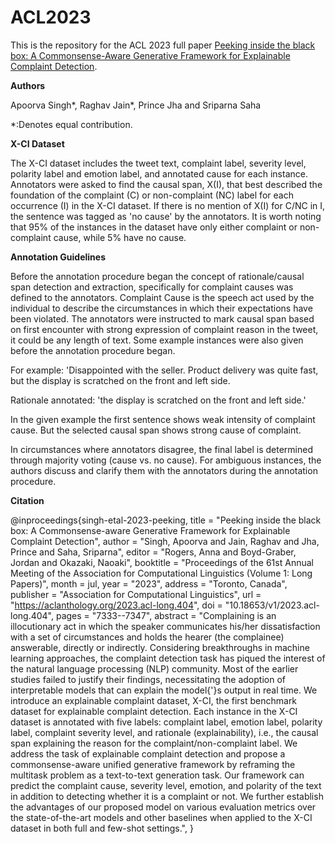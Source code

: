 # ACL2023

This is the repository for the ACL 2023 full paper [Peeking inside the black box: A Commonsense-Aware Generative Framework for Explainable Complaint Detection](https://2023.aclweb.org/program/accepted/#long-papers). 

**Authors**

Apoorva Singh*, Raghav Jain*, Prince Jha and Sriparna Saha

*:Denotes equal contribution.


**X-CI Dataset**

The X-CI dataset includes the tweet text, complaint label, severity level, polarity label and emotion label, and annotated cause for each instance. Annotators were asked to find the causal span, X(I), that best described the foundation of the complaint (C) or non-complaint (NC)  label for each occurrence (I) in the X-CI dataset. If there is no mention of X(I) for C/NC in I, the sentence was tagged as 'no cause' by the annotators. It is worth noting that  95%  of the instances in the dataset have only either complaint or non-complaint cause, while 5% have no cause.


**Annotation Guidelines**

Before the annotation procedure began the concept of rationale/causal span detection and extraction, specifically for complaint causes was defined to the annotators. Complaint Cause is the speech act used by the individual to describe the circumstances in which their expectations have been violated. The annotators were instructed to mark causal span based on first encounter with strong expression of complaint reason in the tweet, it could be any length of text. Some example instances were also given before the annotation procedure began.

For example: 'Disappointed with the seller. Product delivery was quite fast, but the display is scratched on the front and left side. 

Rationale annotated: 'the display is scratched on the front and left side.' 

In the given example the first sentence shows weak intensity of complaint cause. But the selected causal span shows strong cause of complaint.

In circumstances where annotators disagree, the final label is determined through majority voting (cause vs. no cause). For ambiguous instances, the authors discuss and clarify them with the annotators during the annotation procedure.


**Citation**

@inproceedings{singh-etal-2023-peeking,
    title = "Peeking inside the black box: A Commonsense-aware Generative Framework for Explainable Complaint Detection",
    author = "Singh, Apoorva  and
      Jain, Raghav  and
      Jha, Prince  and
      Saha, Sriparna",
    editor = "Rogers, Anna  and
      Boyd-Graber, Jordan  and
      Okazaki, Naoaki",
    booktitle = "Proceedings of the 61st Annual Meeting of the Association for Computational Linguistics (Volume 1: Long Papers)",
    month = jul,
    year = "2023",
    address = "Toronto, Canada",
    publisher = "Association for Computational Linguistics",
    url = "https://aclanthology.org/2023.acl-long.404",
    doi = "10.18653/v1/2023.acl-long.404",
    pages = "7333--7347",
    abstract = "Complaining is an illocutionary act in which the speaker communicates his/her dissatisfaction with a set of circumstances and holds the hearer (the complainee) answerable, directly or indirectly. Considering breakthroughs in machine learning approaches, the complaint detection task has piqued the interest of the natural language processing (NLP) community. Most of the earlier studies failed to justify their findings, necessitating the adoption of interpretable models that can explain the model{'}s output in real time. We introduce an explainable complaint dataset, X-CI, the first benchmark dataset for explainable complaint detection. Each instance in the X-CI dataset is annotated with five labels: complaint label, emotion label, polarity label, complaint severity level, and rationale (explainability), i.e., the causal span explaining the reason for the complaint/non-complaint label. We address the task of explainable complaint detection and propose a commonsense-aware unified generative framework by reframing the multitask problem as a text-to-text generation task. Our framework can predict the complaint cause, severity level, emotion, and polarity of the text in addition to detecting whether it is a complaint or not. We further establish the advantages of our proposed model on various evaluation metrics over the state-of-the-art models and other baselines when applied to the X-CI dataset in both full and few-shot settings.",
}
